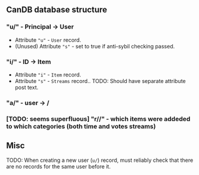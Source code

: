 ## CanDB database structure

### "u/" - Principal -> User
- Attribute `"u"` - `User` record.
- (Unused) Attribute `"s"` - set to true if anti-sybil checking passed.
### "i/" - ID -> Item
- Attribute `"i"` - `Item` record.
- Attribute `"s"` - `Streams` record..
TODO: Should have separate attribute post text.
### "a/" - user -> <buyer affiliate>/<seller affiliate>
### [TODO: seems superfluous] "r/<CATEGORY>/<ITEM>" - which items were addeded to which categories (both time and votes streams)

## Misc

TODO:
When creating a new user (`u/`) record, must reliably check that there are no
records for the same user before it.